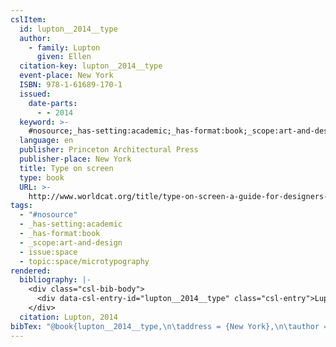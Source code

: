 ```yaml
---
cslItem:
  id: lupton__2014__type
  author:
    - family: Lupton
      given: Ellen
  citation-key: lupton__2014__type
  event-place: New York
  ISBN: 978-1-61689-170-1
  issued:
    date-parts:
      - - 2014
  keyword: >-
    #nosource;_has-setting:academic;_has-format:book;_scope:art-and-design;collection::space::microtypography
  language: en
  publisher: Princeton Architectural Press
  publisher-place: New York
  title: Type on screen
  type: book
  URL: >-
    http://www.worldcat.org/title/type-on-screen-a-guide-for-designers-developers-writers-and-students/oclc/952778640
tags:
  - "#nosource"
  - _has-setting:academic
  - _has-format:book
  - _scope:art-and-design
  - issue:space
  - topic:space/microtypography
rendered:
  bibliography: |-
    <div class="csl-bib-body">
      <div data-csl-entry-id="lupton__2014__type" class="csl-entry">Lupton, E. 2014 <i>Type on screen</i>. New York: Princeton Architectural Press. Available at: <a href='http://www.worldcat.org/title/type-on-screen-a-guide-for-designers-developers-writers-and-students/oclc/952778640.'>http://www.worldcat.org/title/type-on-screen-a-guide-for-designers-developers-writers-and-students/oclc/952778640.</a></div>
    </div>
  citation: Lupton, 2014
bibTex: "@book{lupton__2014__type,\n\taddress = {New York},\n\tauthor = {Lupton, Ellen},\n\tyear = {2014},\n\tpublisher = {Princeton Architectural Press},\n\ttitle = {Type on screen},\n}\n\n"
---
```

